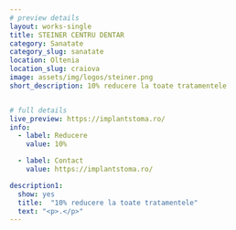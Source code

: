 ```yaml
---
# preview details
layout: works-single
title: STEINER CENTRU DENTAR
category: Sanatate
category_slug: sanatate
location: Oltenia
location_slug: craiova
image: assets/img/logos/steiner.png
short_description: 10% reducere la toate tratamentele


# full details
live_preview: https://implantstoma.ro/
info:
  - label: Reducere
    value: 10%

  - label: Contact
    value: https://implantstoma.ro/

description1:
  show: yes
  title:  "10% reducere la toate tratamentele"
  text: "<p>.</p>"
---
```


